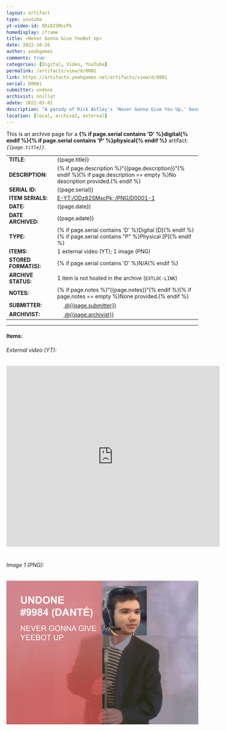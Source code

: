 ```yaml
---
layout: artifact
type: youtube
yt-video-id: ODz82SMscPk
homedisplay: iframe
title: «Never Gonna Give YeeBot Up»
date: 2022-10-26
author: yeahgames
comments: true
categories: [Digital, Video, YouTube]
permalink: /artifacts/view/d/0001
link: https://artifacts.yeahgames.net/artifacts/view/d/0001
serial: D0001
submitter: undone
archivist: nnillat
adate: 2022-03-01
description: "A parody of Rick Astley's 'Never Gonna Give You Up,' based on YeeBot, a bot used frequently within yEAh Games."
location: [local, archive2, external]
---
```

 <p>This is an archive page for a <strong>{% if page.serial contains 'D' %}digital{% endif %}{% if page.serial contains 'P' %}physical{% endif %}</strong> artifact: <em><code>{{page.title}}</code></em>.</p><table>
    <tr>
        <td><b>TITLE</b>:</td>
        <td>{{page.title}}</td>
    </tr>
    <tr>
         <td><b>DESCRIPTION:</b></td>
         <td>{% if page.description %}"{{page.description}}"{% endif %}{% if page.description == empty %}No description provided.{% endif %}</td>
    </tr>
    <tr>
        <td><b>SERIAL ID:</b></td>
        <td>{{page.serial}}</td>
    </tr>
    <tr>
        <td><b>ITEM SERIALS:</b></td>
        <td><a href="https://www.youtube.com/watch?v=ODz82SMscPk">E-YT:/ODz82SMscPk; <a href="/archive/d/0001/png/1.png">/PNG/D0001-1</a></a></td>
    </tr>
    <tr>
        <td><b>DATE:</b></td>
        <td>{{page.date}}</td>
    </tr>
    <tr>
        <td><b>DATE ARCHIVED:</b></td>
        <td>{{page.adate}}</td>
    </tr>
    <tr>
        <td><b>TYPE:</b></td>
        <td>{% if page.serial contains 'D' %}Digital [D]{% endif %}{% if page.serial contains "P" %}Physical [P]{% endif %}</td>
    </tr>
    <tr>
        <td><b>ITEMS:</b></td>
        <td>1 external video (YT); 1 image (PNG)</td>
    </tr>
    <tr>
        <td><b>STORED FORMAT(S):</b></td>
        <td>{% if page.serial contains 'D' %}N/A{% endif %}</td>
    </tr>
    <tr>
        <td><b>ARCHIVE STATUS:</b></td>
        <td>1 item is not hosted in the archive (<code>EXTLOC-LINK</code>)</td>
    </tr>
        <tr>
        <td><b>NOTES:</b></td>
        <td>{% if page.notes %}"{{page.notes}}"{% endif %}{% if page.notes == empty %}None provided.{% endif %}</td>
    </tr>
    <tr>
        <td><b>SUBMITTER:</b></td>
        <td><a   href="//members.yeahgames.net/@{{page.submitter}}"><img   src="https://cdn.yeahgames.net/img/members/profile/default/@{{page.submitter}}.png"   height="16"   width="16"> @{{page.submitter}}</a></td>
    </tr>
    <tr>
        <td><b>ARCHIVIST:</b></td>
        <td><a   href="//members.yeahgames.net/@{{page.archivist}}"><img   src="https://cdn.yeahgames.net/img/members/profile/default/@{{page.archivist}}.png"   height="16"   width="16"> @{{page.archivist}}</a></td>
    </tr>
</table>
<hr/>

<h4>Items:</h4>
<h6>External video (YT):</h6>
<iframe width="560px" height="475px" src="https://www.youtube-nocookie.com/embed/ODz82SMscPk" title="YouTube video player" frameborder="0" allow="accelerometer; autoplay; clipboard-write; encrypted-media; gyroscope; picture-in-picture; web-share" allowfullscreen></iframe>
<br>
<br>
<h6>Image 1 (PNG):</h6>
<img src="/archive/d/0001/png/1.png">